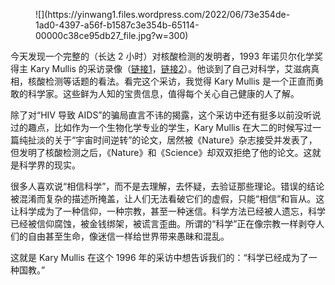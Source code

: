 <figure class="wp-block-image size-medium">![](https://yinwang1.files.wordpress.com/2022/06/73e354de-1ad0-4397-a56f-b1587c3e354b-65114-00000c38ce95db27_file.jpg?w=300)</figure>

今天发现一个完整的（长达 2 小时）对核酸检测的发明者，1993 年诺贝尔化学奖得主 Kary Mullis 的采访录像（[链接1](https://odysee.com/@newstonedphilosopher:2/kary-mullis-full-interview-with-gary:9)，[链接2](https://youtu.be/nuWH1zFfX5A)）。他谈到了自己对科学，艾滋病真相，核酸检测等话题的看法。看完这个采访，我觉得 Kary Mullis 是一个正直而勇敢的科学家。这些鲜为人知的宝贵信息，值得每个关心自己健康的人了解。

除了对“HIV 导致 AIDS”的骗局直言不讳的揭露，这个采访中还有挺多以前没听说过的趣点，比如作为一个生物化学专业的学生，Kary Mullis 在大二的时候写过一篇纯扯淡的关于“宇宙时间逆转”的论文，居然被《Nature》杂志接受并发表了，但发明了核酸检测之后，《Nature》和《Science》却双双拒绝了他的论文。这就是科学界的现实。

很多人喜欢说“相信科学”，而不是去理解，去怀疑，去验证那些理论。错误的结论被混淆而复杂的描述所掩盖，让人们无法看破它们的虚假，只能“相信”和盲从。这让科学成为了一种信仰，一种宗教，甚至一种迷信。科学方法已经被人遗忘，科学已经被信仰腐蚀，被金钱绑架，被谎言歪曲。所谓的“科学”正在像宗教一样剥夺人们的自由甚至生命，像迷信一样给世界带来愚昧和混乱。

这就是 Kary Mullis 在这个 1996 年的采访中想告诉我们的：“科学已经成为了一种国教。”
